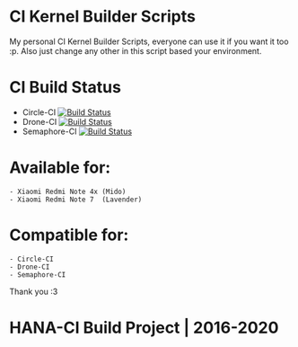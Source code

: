 # CI Kernel Builder Scripts

My personal CI Kernel Builder Scripts, everyone can use it if you want it too :p. 
Also just change any other in this script based your environment. 

# CI Build Status
- Circle-CI	[![Build Status](https://circleci.com/gh/Nicklas373/build_kernel.svg?style=svg)](https://circleci.com/gh/Nicklas373/build_kernel)
- Drone-CI	[![Build Status](https://cloud.drone.io/api/badges/drone-mirror/Drone-CI/status.svg)](https://cloud.drone.io/drone-mirror/Drone-CI)
- Semaphore-CI	[![Build Status](https://nicklas373.semaphoreci.com/badges/Semaphore-CI/branches/setup-semaphore.svg)](https://nicklas373.semaphoreci.com/badges/Semaphore-CI/branches/setup-semaphore.svg)

# Available for:
	- Xiaomi Redmi Note 4x (Mido)
	- Xiaomi Redmi Note 7  (Lavender)

# Compatible for:
	- Circle-CI
	- Drone-CI
	- Semaphore-CI

Thank you :3

# HANA-CI Build Project | 2016-2020
